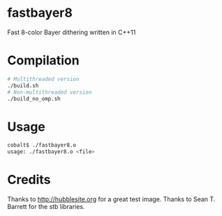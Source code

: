 # fastbayer8

Fast 8-color Bayer dithering written in C++11

# Compilation

```bash
# Multithreaded version
./build.sh
# Non-multithreaded version
./build_no_omp.sh
```

# Usage

```bash
cobalt$ ./fastbayer8.o
usage: ./fastbayer8.o <file>
```

# Credits

Thanks to http://hubblesite.org for a great test image. Thanks to Sean T. Barrett for the stb libraries.